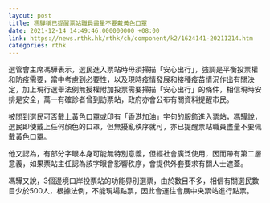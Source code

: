 ```yaml
---
layout: post
title: 馮驊稱已提醒票站職員盡量不要戴黃色口罩
date: 2021-12-14 14:49:46.000000000 +08:00
link: https://news.rthk.hk/rthk/ch/component/k2/1624141-20211214.htm
categories: rthk
---
```


選管會主席馮驊表示，選民進入票站時毋須掃描「安心出行」，強調是平衡投票權和防疫需要，當中考慮到必要性，以及現時疫情發展和接種疫苗情況作出有關決定，加上現行選舉法例無授權附加投票需要掃描「安心出行」的條件，相信現時安排是安全，萬一有確診者曾到訪票站，政府亦會公布有關資料提醒市民。

被問到選民可否戴上黃色口罩或印有「香港加油」字句的服飾進入票站，馮驊說，選民即使戴上任何顏色的口罩，但無擾亂秩序就可，亦已提醒票站職員盡量不要佩戴黃色口罩。

他又認為，有部分字眼本身可能無特別意義，但經社會廣泛使用，因而帶有第二層意義，如果票站主任認為該字眼會影響秩序，會提供外套要求有關人士遮蓋。

馮驊又說，3個邊境口岸投票站的功能界別選票，由於數目不多，相信有關選民數目少於500人，根據法例，不能現場點票，因此會運往會展中央票站進行點票。
